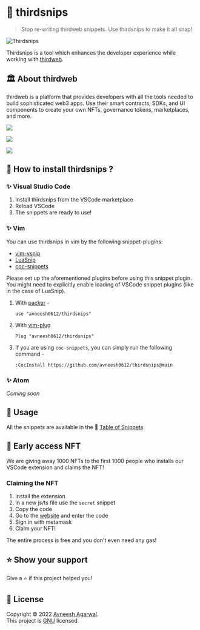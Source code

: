 # 🌈 thirdsnips

> Stop re-writing thirdweb snippets. Use thirdsnips to make it all snap!

![Thirdsnips](https://res.cloudinary.com/didkcszrq/image/upload/v1648392505/OG_image_p6027z.png)

Thirdsnips is a tool which enhances the developer experience while working with [thirdweb](https://thirdweb.com/).

## 🏛 About thirdweb

thirdweb is a platform that provides developers with all the tools needed to build sophisticated web3 apps. Use their smart contracts, SDKs, and UI components to create your own NFTs, governance tokens, marketplaces, and more.

![](https://imgur.com/ycxqwQ2.png)

![](https://imgur.com/SitQvou.png)

![](https://imgur.com/HXbFnH8.png)

## 🚀 How to install thirdsnips ?

### ✨ Visual Studio Code

1. Install thirdsnips from the VSCode marketplace
2. Reload VSCode
3. The snippets are ready to use!

### ✨ Vim

You can use thirdsnips in vim by the following snippet-plugins:

- [vim-vsnip](https://github.com/hrsh7th/vim-vsnip)
- [LuaSnip](https://github.com/L3MON4D3/LuaSnip)
- [coc-snippets](https://github.com/neoclide/coc-snippets)

Please set up the aforementioned plugins before using this snippet plugin. You
might need to explicitly enable loading of VSCode snippet plugins (like in the case of LuaSnip).

1. With [packer](https://github.com/wbthomason/packer.nvim) -

   ```
   use "avneesh0612/thirdsnips"
   ```

2. With [vim-plug](https://github.com/junegunn/vim-plug)

   ```
   Plug "avneesh0612/thirdsnips"
   ```

3. If you are using `coc-snippets`, you can simply run the following command -

   ```
   :CocInstall https://github.com/avneesh0612/thirdsnips@main
   ```

### ✨ Atom

_Coming soon_

## 🦄 Usage

All the snippets are available in the 🌈 [Table of Snippets](./SNIPPETS.md)

## 👀 Early access NFT

We are giving away 1000 NFTs to the first 1000 people who installs our VSCode extension and claims the NFT!

### Claiming the NFT

1.  Install the extension
2.  In a new js/ts file use the `secret` snippet
3.  Copy the code
4.  Go to the [website](https://www.thirdsnips.live/mint) and enter the code
5.  Sign in with metamask
6.  Claim your NFT!

The entire process is free and you don't even need any gas!

## ⭐ Show your support

Give a ⭐️ if this project helped you!

## 📝 License

Copyright © 2022 [Avneesh Agarwal](https://github.com/avneesh0612).<br />
This project is [GNU](https://github.com/avneesh0612/thirdweb-snippets/blob/main/LICENSE) licensed.
